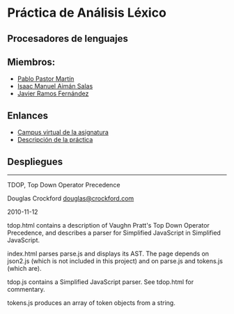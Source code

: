 # Práctica de Análisis Léxico

## Procesadores de lenguajes

## Miembros:

  * [Pablo Pastor Martín](0100890839.github.io)
  * [Isaac Manuel Aimán Salas](https://alu0100841565.github.io/)
  * [Javier Ramos Fernández](https://alu0100884982.github.io/)

## Enlances

* [Campus virtual de la asignatura](https://campusvirtual.ull.es/1617/course/view.php?id=1148)
* [Descripción de la práctica](https://casianorodriguezleon.gitbooks.io/ull-esit-1617/content/practicas/practicaanalisislexicotdop.html#recursos)

## Despliegues

___

TDOP, Top Down Operator Precedence

Douglas Crockford
douglas@crockford.com

2010-11-12

tdop.html contains a description of Vaughn Pratt's Top Down Operator Precedence,
and describes a parser for Simplified JavaScript in Simplified JavaScript.

index.html parses parse.js and displays its AST. The page depends on json2.js
(which is not included in this project) and on parse.js and tokens.js (which
are).

tdop.js contains a Simplified JavaScript parser. See tdop.html for commentary.

tokens.js produces an array of token objects from a string.
